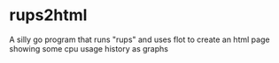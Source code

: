 rups2html
=========

A silly go program that runs "rups" and uses flot to create an html page showing some cpu usage history as graphs
